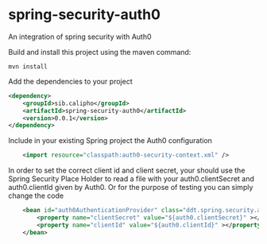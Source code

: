spring-security-auth0
=====================

An integration of spring security with Auth0

Build and install this project using the maven command:

```Shell
mvn install
```

Add the dependencies to your project

```XML
<dependency>
	<groupId>sib.calipho</groupId>
	<artifactId>spring-security-auth0</artifactId>
	<version>0.0.1</version>
</dependency>
```

Include in your existing Spring project the Auth0 configuration
```XML
	<import resource="classpath:auth0-security-context.xml" /> 
```

In order to set the correct client id and client secret, your should use the Spring Security Place Holder to read a file with your auth0.clientSecret and auth0.clientId given by Auth0. Or for the purpose of testing you can simply change the code
```XML
	<bean id="auth0AuthenticationProvider" class="ddt.spring.security.auth0.Auth0AuthenticationProvider">
		<property name="clientSecret" value="${auth0.clientSecret}" ></property>
		<property name="clientId" value="${auth0.clientId}" ></property>
	</bean>
```
